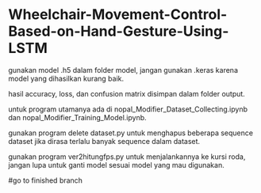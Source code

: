 # Wheelchair-Movement-Control-Based-on-Hand-Gesture-Using-LSTM
 
gunakan model .h5 dalam folder model, jangan gunakan .keras karena model yang dihasilkan kurang baik.

hasil accuracy, loss, dan confusion matrix disimpan dalam folder output.

untuk program utamanya ada di nopal_Modifier_Dataset_Collecting.ipynb dan nopal_Modifier_Training_Model.ipynb.

gunakan program delete dataset.py untuk menghapus beberapa sequence dataset jika dirasa terlalu banyak sequence dalam dataset.

gunakan program ver2hitungfps.py untuk menjalankannya ke kursi roda, jangan lupa untuk ganti model sesuai model yang mau digunakan.


#go to finished branch
